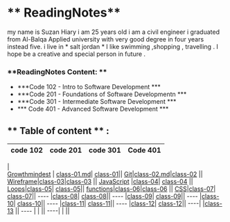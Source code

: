 # ** ReadingNotes**

my name is Suzan Hiary i am 25 years old i am a  civil engineer i graduated from Al-Balqa Applied university with very good degree in four years instead five.
i live in * salt jordan * I like swimming ,shopping , travelling . I hope be  a creative and special person in future . 

### **ReadingNotes Content: **

* ***Code 102 - Intro to Software Development ***
* ***Code 201 - Foundations of Software Developmentn ***
* ***Code 301 - Intermediate Software Development ***
* *** Code 401 - Advanced Software Development ***

## ** Table of content **  :

code  102 | code 201 | code 301  | Code 401 |
-------------|-------------|----------| -----|
 |     
[Growthmindest](Read01.md) | [class-01.md](Introductory.md)| [class-01](301-class01.md)||
[Git](Read02.md)|[class-02.md](class-02.md)|[class-02](301-class02.md) ||
[Wireframe](Read03.md)|[class-03](class-03.md)|[class-03](301-class03.md) ||
[JavaScript](Read06.md) |[class-04](class-04.md)| [class-04](301-class04.md) ||
[Loops](Read:05.md)|[class-05](class-05.md)| [class-05](301-class05.md)||
[functions]()|[class-06](class-06.md)|[class-06](301-class06.md) ||
[CSS](Read06b.md)|[class-07](class-07.md)| [class-07](301-class07.md)||
 ---- |[class-08](class-08.md)| [class-08](301-class08.md)||
  ---- |[class-09](class-09.md)| [class-09](301-class09.md)||
   ---- |[class-10](class-10.md)| [class-10](301-class-10.md)||
    ---- |[class-11](class-11.md)| [class-11](301-class-11.md)||
    ---- |[class-12](class012.md)| [class-12](301-class-12.md)||
    ----| |[class-13](301-class-13.md) ||
    ---- | | ||
     ----| | ||
   


